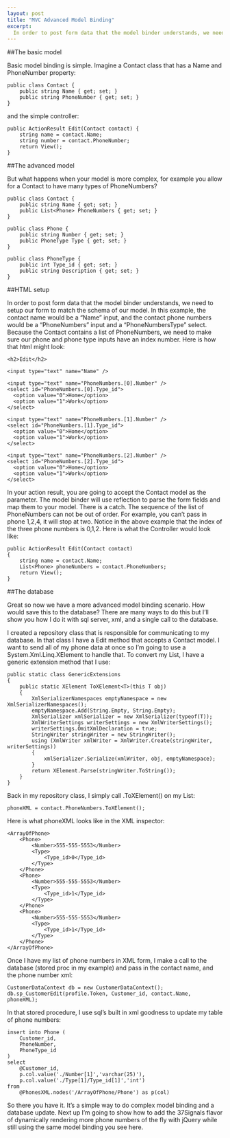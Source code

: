 ```yaml
---
layout: post
title: "MVC Advanced Model Binding"
excerpt:
  In order to post form data that the model binder understands, we need to setup our form to match the schema of our model. In this example, the contact name would be a “Name” input, and the contact phone numbers would be  a “PhoneNumbers” input and a “PhoneNumbersType” select. Because the Contact contains a list of PhoneNumbers, we need to make sure our phone and phone type inputs have an index number. Here is how that html might look
---
```


##The basic model

Basic model binding is simple. Imagine a Contact class that has a Name and PhoneNumber property:

	public class Contact {
	    public string Name { get; set; }
	    public string PhoneNumber { get; set; }
	}

and the simple controller:

	public ActionResult Edit(Contact contact) {
	    string name = contact.Name;
	    string number = contact.PhoneNumber;
	    return View();
	}

##The advanced model

But what happens when your model is more complex, for example you allow for a Contact to have many types of PhoneNumbers?

	public class Contact {
	    public string Name { get; set; }
	    public List<Phone> PhoneNumbers { get; set; }
	}

	public class Phone {
	    public string Number { get; set; }
	    public PhoneType Type { get; set; }
	}

	public class PhoneType {
	    public int Type_id { get; set; }
	    public string Description { get; set; }
	}

##HTML setup

In order to post form data that the model binder understands, we need to setup our form to match the schema of our model. In this example, the contact name would be a “Name” input, and the contact phone numbers would be  a “PhoneNumbers” input and a “PhoneNumbersType” select. Because the Contact contains a list of PhoneNumbers, we need to make sure our phone and phone type inputs have an index number. Here is how that html might look:

	<h2>Edit</h2>

	<input type="text" name="Name" />

	<input type="text" name="PhoneNumbers.[0].Number" />
	<select id="PhoneNumbers.[0].Type_id">
	  <option value="0">Home</option>
	  <option value="1">Work</option>
	</select>

	<input type="text" name="PhoneNumbers.[1].Number" />
	<select id="PhoneNumbers.[1].Type_id">
	  <option value="0">Home</option>
	  <option value="1">Work</option>
	</select>

	<input type="text" name="PhoneNumbers.[2].Number" />
	<select id="PhoneNumbers.[2].Type_id">
	  <option value="0">Home</option>
	  <option value="1">Work</option>
	</select>

In your action result, you are going to accept the Contact model as the parameter. The model binder will use reflection to parse the form fields and map them to your model. There is a catch. The sequence of the list of PhoneNumbers can not be out of order. For example, you can’t pass in phone 1,2,4, it will stop at two. Notice in the above example that the index of the three phone numbers is 0,1,2. Here is what the Controller would look like:

	public ActionResult Edit(Contact contact)
	{
	    string name = contact.Name;
	    List<Phone> phoneNumbers = contact.PhoneNumbers;
	    return View();
	}

##The database

Great so now we have a more advanced model binding scenario. How would save this to the database? There are many ways to do this but I’ll show you how I do it with sql server, xml, and a single call to the database.

I created a repository class that is responsible for communicating to my database. In that class I have a Edit method that accepts a Contact model. I want to send all of my phone data at once so I’m going to use a System.Xml.Linq.XElement to handle that. To convert my List<Phone>, I have a generic extension method that I use:

	public static class GenericExtensions
	{
	    public static XElement ToXElement<T>(this T obj)
	    {
	        XmlSerializerNamespaces emptyNamespace = new XmlSerializerNamespaces();
	        emptyNamespace.Add(String.Empty, String.Empty);
	        XmlSerializer xmlSerializer = new XmlSerializer(typeof(T));
	        XmlWriterSettings writerSettings = new XmlWriterSettings();
	        writerSettings.OmitXmlDeclaration = true;
	        StringWriter stringWriter = new StringWriter();
	        using (XmlWriter xmlWriter = XmlWriter.Create(stringWriter, writerSettings))
	        {
	            xmlSerializer.Serialize(xmlWriter, obj, emptyNamespace);
	        }
	        return XElement.Parse(stringWriter.ToString());
	    }
	}

Back in my repository class, I simply call .ToXElement() on my List<Phone>:

	phoneXML = contact.PhoneNumbers.ToXElement();

Here is what phoneXML looks like in the XML inspector:

	<ArrayOfPhone>
	    <Phone>
	        <Number>555-555-5553</Number>
	        <Type>
	            <Type_id>0</Type_id>
	        </Type>
	    </Phone>
	    <Phone>
	        <Number>555-555-5553</Number> 
	        <Type>
	            <Type_id>1</Type_id>
	        </Type> 
	    </Phone>
	    <Phone>
	        <Number>555-555-5553</Number> 
	        <Type>
	            <Type_id>1</Type_id>
	        </Type>
	    </Phone>
	</ArrayOfPhone>

Once I have my list of phone numbers in XML form, I make a call to the database (stored proc in my example) and pass in the contact name, and the phone number xml:

	CustomerDataContext db = new CustomerDataContext();
	db.sp_CustomerEdit(profile.Token, Customer_id, contact.Name, phoneXML);

In that stored procedure, I use sql’s built in xml goodness to update my table of phone numbers:

	insert into Phone (
	    Customer_id,
	    PhoneNumber,
	    PhoneType_id
	)
	select
	    @Customer_id,
	    p.col.value('./Number[1]','varchar(25)'),
	    p.col.value('./Type[1]/Type_id[1]','int')
	from 
	    @PhonesXML.nodes('/ArrayOfPhone/Phone') as p(col) 

So there you have it. It’s a simple way to do complex model binding and a database update. Next up I’m going to show how to add the 37Signals flavor of dynamically rendering more phone numbers of the fly with jQuery while still using the same model binding you see here.